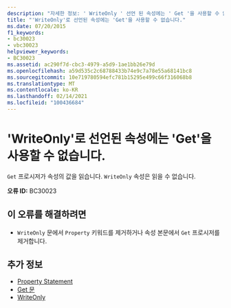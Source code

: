 ```yaml
---
description: "자세한 정보: ' WriteOnly ' 선언 된 속성에는 ' Get '을 사용할 수 없습니다."
title: "'WriteOnly'로 선언된 속성에는 'Get'을 사용할 수 없습니다."
ms.date: 07/20/2015
f1_keywords:
- bc30023
- vbc30023
helpviewer_keywords:
- BC30023
ms.assetid: ac290f7d-cbc3-4979-a5d9-1ae1bb26e79d
ms.openlocfilehash: a59d535c2c68788433b74e9c7a78e55a68141bc8
ms.sourcegitcommit: 10e719780594efc781b15295e499c66f316068b8
ms.translationtype: MT
ms.contentlocale: ko-KR
ms.lasthandoff: 02/14/2021
ms.locfileid: "100436684"
---
```

# <a name="properties-declared-writeonly-cannot-have-a-get"></a>'WriteOnly'로 선언된 속성에는 'Get'을 사용할 수 없습니다.

`Get` 프로시저가 속성의 값을 읽습니다. `WriteOnly` 속성은 읽을 수 없습니다.  
  
 **오류 ID:** BC30023  
  
## <a name="to-correct-this-error"></a>이 오류를 해결하려면  
  
- `WriteOnly` 문에서 `Property` 키워드를 제거하거나 속성 본문에서 `Get` 프로시저를 제거합니다.  
  
## <a name="see-also"></a>추가 정보

- [Property Statement](../language-reference/statements/property-statement.md)
- [Get 문](../language-reference/statements/get-statement.md)
- [WriteOnly](../language-reference/modifiers/writeonly.md)

